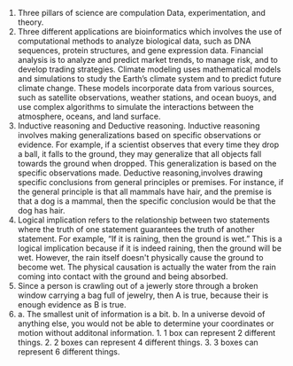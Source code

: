 1. Three pillars of science are compulation Data, experimentation, and theory.  
2. Three different applications are bioinformatics which involves the use of computational methods to analyze biological data, such as DNA sequences, protein structures, and gene expression data. Financial analysis is to analyze and predict market trends, to manage risk, and to develop trading strategies. Climate modeling uses mathematical models and simulations to study the Earth’s climate system and to predict future climate change. These models incorporate data from various sources, such as satellite observations, weather stations, and ocean buoys, and use complex algorithms to simulate the interactions between the atmosphere, oceans, and land surface.
3. Inductive reasoning and Deductive reasoning.
Inductive reasoning involves making generalizations based on specific observations or evidence. For example, if a scientist observes that every time they drop a ball, it falls to the ground, they may generalize that all objects fall towards the ground when dropped. This generalization is based on the specific observations made. Deductive reasoning,involves drawing specific conclusions from general principles or premises. For instance, if the general principle is that all mammals have hair, and the premise is that a dog is a mammal, then the specific conclusion would be that the dog has hair.  
4. Logical implication refers to the relationship between two statements where the truth of one statement guarantees the truth of another statement. For example,  “If it is raining, then the ground is wet.” This is a logical implication because if it is indeed raining, then the ground will be wet. However, the rain itself doesn't physically cause the ground to become wet. The physical causation is actually the water from the rain coming into contact with the ground and being absorbed.  
5. Since a person is crawling out of a jewerly store through a broken window carrying a bag full of jewelry, then A is true, because their is enough evidence as B is true.  
12. a. The smallest unit of information is a bit. b. In a universe devoid of anything else, you would not be able to determine your coordinates or motion without additonal information. 1. 1 box can represent 2 different things. 2. 2 boxes can represent 4 different things. 3. 3 boxes can represent 6 different things.  
